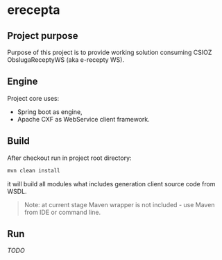 # erecepta

## Project purpose

Purpose of this project is to provide working solution consuming CSIOZ ObslugaReceptyWS (aka e-recepty WS).

## Engine

Project core uses:

- Spring boot as engine,
- Apache CXF as WebService client framework.


## Build

After checkout run in project root directory:

```bash
mvn clean install
``` 

it will build all modules what includes generation client source code from WSDL.

> Note: at current stage Maven wrapper is not included - use Maven from IDE or command line.

## Run

_TODO_
